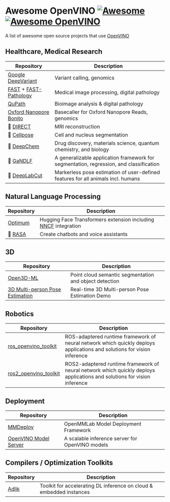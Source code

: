 # Awesome OpenVINO [![Awesome](https://cdn.rawgit.com/sindresorhus/awesome/d7305f38d29fed78fa85652e3a63e154dd8e8829/media/badge.svg)](https://github.com/sindresorhus/awesome) [![Awesome OpenVINO](https://img.shields.io/badge/Awesome-OpenVINO-FC60A8?logo=awesomelists)](https://github.com/dkurt/awesome-openvino)

A list of awesome open source projects that use [OpenVINO](https://github.com/openvinotoolkit/openvino)

## Healthcare, Medical Research

| Repository | Description | 
|---|---|
| [Google DeepVariant](https://github.com/google/deepvariant/) | Variant calling, genomics |
| [FAST](https://github.com/smistad/FAST) + [FAST-Pathology](https://github.com/AICAN-Research/FAST-Pathology) | Medical image processing, digital pathology |
| [QuPath](https://github.com/dkurt/qupath-extension-openvino) | Bioimage analysis & digital pathology |
| [Oxford Nanopore Bonito](https://github.com/nanoporetech/bonito) | Basecaller for Oxford Nanopore Reads, genomics |
| :construction: [DIRECT](https://github.com/NKI-AI/direct/pull/134) | MRI reconstruction |
| :construction: [Cellpose](https://github.com/MouseLand/cellpose/pull/370) | Cell and nucleus segmentation |
| :construction: [DeepChem](https://github.com/deepchem/deepchem/pull/2332) | Drug discovery, materials science, quantum chemistry, and biology |
| :construction: [GaNDLF](https://github.com/CBICA/GaNDLF/pull/312) | A generalizable application framework for segmentation, regression, and classification |
| :construction: [DeepLabCut](https://github.com/DeepLabCut/DeepLabCut/pull/1686) | Markerless pose estimation of user-defined features for all animals incl. humans |

## Natural Language Processing

| Repository | Description | 
|---|---|
| [Optimum](https://github.com/dkurt/optimum-openvino) | Hugging Face Transformers extension including [NNCF](https://github.com/openvinotoolkit/nncf) integration |
| :construction: [RASA](https://github.com/RasaHQ/rasa/pull/9826) | Create chatbots and voice assistants |

## 3D

| Repository | Description | 
|---|---|
| [Open3D-ML](https://github.com/isl-org/Open3D-ML) | Point cloud semantic segmentation and object detection |
| [3D Multi-person Pose Estimation](https://github.com/Daniil-Osokin/lightweight-human-pose-estimation-3d-demo.pytorch) | Real-time 3D Multi-person Pose Estimation Demo |

## Robotics

| Repository | Description | 
|---|---|
| [ros_openvino_toolkit](https://github.com/intel/ros_openvino_toolkit) | ROS-adaptered runtime framework of neural network which quickly deploys applications and solutions for vision inference |
| [ros2_openvino_toolkit](https://github.com/intel/ros2_openvino_toolkit) | ROS2-adaptered runtime framework of neural network which quickly deploys applications and solutions for vision inference |


## Deployment

| Repository | Description | 
|---|---|
| [MMDeploy](https://github.com/open-mmlab/mmdeploy) | OpenMMLab Model Deployment Framework |
| [OpenVINO Model Server](https://github.com/openvinotoolkit/model_server) | A scalable inference server for OpenVINO models |

## Compilers / Optimization Toolkits

| Repository | Description | 
|---|---|
| [Adlik](https://github.com/Adlik) | Toolkit for accelerating DL inference on cloud & embedded instances | 
